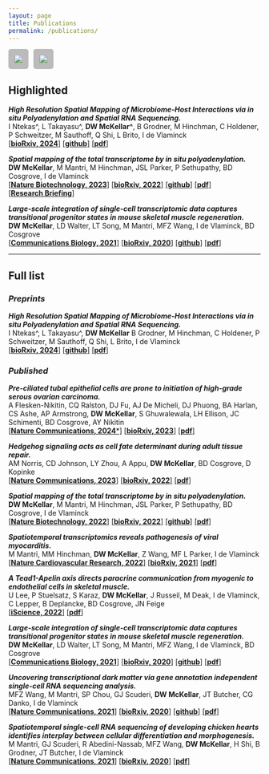 ```yaml
---
layout: page
title: Publications
permalink: /publications/
---
```


<div style="display: flex; gap: 10px;">
  <a href="https://scholar.google.com/citations?user=Hta5xCcAAAAJ&hl=en&oi=ao" style="text-decoration: none; padding: 10px; background-color: #bbbbbb; border-radius: 5px; display: flex; align-items: center;">
    <img src="https://upload.wikimedia.org/wikipedia/commons/2/28/Google_Scholar_logo.png" alt="Google Scholar" style="height: 20px;">
  </a>
  <a href="https://pubmed.ncbi.nlm.nih.gov/?term=David+McKellar%5BAuthor%5D" style="text-decoration: none; padding: 10px; background-color: #bbbbbb; border-radius: 5px; display: flex; align-items: center;">
    <img src="https://upload.wikimedia.org/wikipedia/commons/f/fb/US-NLM-PubMed-Logo.svg" alt="PubMed" style="height: 20px;">
  </a>
</div>

## **Highlighted**
***High Resolution Spatial Mapping of Microbiome-Host Interactions via in situ Polyadenylation and Spatial RNA Sequencing.***  
I Ntekas^, L Takayasu^, **DW McKellar^**, B Grodner, M Hinchman, C Holdener, P Schweitzer, M Sauthoff, Q Shi, L Brito, I de Vlaminck  
[[**bioRxiv, 2024**]](https://doi.org/10.1101/2024.11.18.624127)
[[**github**]](https://github.com/ntekasi/microSTRS)
[[**pdf**]](https://mckellardw.github.io/pdfs/manuscripts/Ntekas_et_al_bioRxiv_2024.pdf)

***Spatial mapping of the total transcriptome by in situ polyadenylation.***  
**DW McKellar**, M Mantri, M Hinchman, JSL Parker, P Sethupathy, BD Cosgrove, I de Vlaminck  
[[**Nature Biotechnology, 2023**]](https://www.nature.com/articles/s41587-022-01517-6)
[[**bioRxiv, 2022**]](https://doi.org/10.1101/2022.04.20.488964)
[[**github**]](https://github.com/mckellardw/STRS)
[[**pdf**]](https://mckellardw.github.io/pdfs/manuscripts/McKellar_et_al_NatureBiotechnology_2022.pdf)  
[[**Research Briefing**]](https://www.nature.com/articles/s41587-022-01562-1)

***Large-scale integration of single-cell transcriptomic data captures transitional progenitor states in mouse skeletal muscle regeneration.***  
**DW McKellar**, LD Walter, LT Song, M Mantri, MFZ Wang, I de Vlaminck, BD Cosgrove  
[[**Communications Biology, 2021**]](https://doi.org/10.1038/s42003-021-02810-x)
[[**bioRxiv, 2020**]](https://www.biorxiv.org/content/10.1101/2020.12.01.407460v2)
[[**github**]](https://github.com/mckellardw/scMuscle)
[[**pdf**]](https://mckellardw.github.io/pdfs/manuscripts/McKellar_et_al_Communications_Biology_2021.pdf)

-----

## **Full list**
### *Preprints*
***High Resolution Spatial Mapping of Microbiome-Host Interactions via in situ Polyadenylation and Spatial RNA Sequencing.***  
I Ntekas^, L Takayasu^, **DW McKellar** B Grodner, M Hinchman, C Holdener, P Schweitzer, M Sauthoff, Q Shi, L Brito, I de Vlaminck  
[[**bioRxiv, 2024**]](https://doi.org/10.1101/2024.11.18.624127)
[[**github**]](https://github.com/ntekasi/microSTRS)
[[**pdf**]](https://mckellardw.github.io/pdfs/manuscripts/Ntekas_et_al_bioRxiv_2024.pdf)

### *Published*
***Pre-ciliated tubal epithelial cells are prone to initiation of high-grade serous ovarian carcinoma.***  
A Flesken-Nikitin, CQ Ralston, DJ Fu, AJ De Micheli, DJ Phuong, BA Harlan, CS Ashe, AP Armstrong, **DW McKellar**, S Ghuwalewala, LH Ellison, JC Schimenti, BD Cosgrove, AY Nikitin  
[[**Nature Communications, 2024***]](https://www.nature.com/articles/s41467-024-52984-1)
[[**bioRxiv, 2023**]](https://doi.org/10.1101/2023.12.12.571315)
[[**pdf**]](https://mckellardw.github.io/pdfs/manuscripts/Ralston_Nature_Communications_2024.pdf)

***Hedgehog signaling acts as cell fate determinant during adult tissue repair.***  
AM Norris, CD Johnson, LY Zhou, A Appu, **DW McKellar**, BD Cosgrove, D Kopinke  
[[**Nature Communications, 2023**]](https://www.nature.com/articles/s41467-023-39506-1)
[[**bioRxiv, 2022**]](https://doi.org/10.1101/2022.08.15.504012)
[[**pdf**]](https://mckellardw.github.io/pdfs/manuscripts/Norris_NatureCommunications_2023.pdf)

***Spatial mapping of the total transcriptome by in situ polyadenylation.***  
**DW McKellar**, M Mantri, M Hinchman, JSL Parker, P Sethupathy, BD Cosgrove, I de Vlaminck  
[[**Nature Biotechnology, 2022**]](https://www.nature.com/articles/s41587-022-01517-6)
[[**bioRxiv, 2022**]](https://doi.org/10.1101/2022.04.20.488964)
[[**github**]](https://github.com/mckellardw/STRS)
[[**pdf**]](https://mckellardw.github.io/pdfs/manuscripts/McKellar_et_al_NatureBiotechnology_2022.pdf)

***Spatiotemporal transcriptomics reveals pathogenesis of viral myocarditis.***  
M Mantri, MM Hinchman, **DW McKellar**, Z Wang, MF L Parker, I de Vlaminck  
[[**Nature Cardiovascular Research, 2022**]](https://www.nature.com/articles/s44161-022-00138-1)
[[**bioRxiv, 2021**]](https://doi.org/10.1101/2021.12.07.471659)
[[**pdf**]](https://mckellardw.github.io/pdfs/manuscripts/Mantri_NatCardioResearch_2022.pdf)

***A Tead1-Apelin axis directs paracrine communication from myogenic to endothelial cells in skeletal muscle.***  
U Lee, P Stuelsatz, S Karaz, **DW McKellar**, J Russeil, M Deak, I de Vlaminck, C Lepper, B Deplancke, BD Cosgrove, JN Feige  
[[**iScience, 2022**]](https://doi.org/10.1016/j.isci.2022.104589)
[[**pdf**]](https://mckellardw.github.io/pdfs/manuscripts/Lee_et_al_iScience_2022.pdf)

***Large-scale integration of single-cell transcriptomic data captures transitional progenitor states in mouse skeletal muscle regeneration.***  
**DW McKellar**, LD Walter, LT Song, M Mantri, MFZ Wang, I de Vlaminck, BD Cosgrove  
[[**Communications Biology, 2021**]](https://doi.org/10.1038/s42003-021-02810-x)
[[**bioRxiv, 2020**]](https://www.biorxiv.org/content/10.1101/2020.12.01.407460v2)
[[**github**]](https://github.com/mckellardw/scMuscle)
[[**pdf**]](https://mckellardw.github.io/pdfs/manuscripts/McKellar_et_al_Communications_Biology_2021.pdf)

***Uncovering transcriptional dark matter via gene annotation independent single-cell RNA sequencing analysis.***  
MFZ Wang, M Mantri, SP Chou, GJ Scuderi, **DW McKellar**, JT Butcher, CG Danko, I de Vlaminck  
[[**Nature Communications, 2021**]](https://www.nature.com/articles/s41467-021-22496-3)
[[**bioRxiv, 2020**]](https://www.biorxiv.org/content/10.1101/2020.07.31.229575v1.full)
[[**github**]](https://github.com/fw262/TAR-scRNA-seq)
[[**pdf**]](https://mckellardw.github.io/pdfs/manuscripts/Wang_et_al_Nature_Communications_2021.pdf)

***Spatiotemporal single-cell RNA sequencing of developing chicken hearts identifies interplay between cellular differentiation and morphogenesis.***  
M Mantri, GJ Scuderi, R Abedini-Nassab, MFZ Wang, **DW McKellar**, H Shi, B Grodner, JT Butcher, I de Vlaminck  
[[**Nature Communications, 2021**]](https://www.nature.com/articles/s41467-021-21892-z)
[[**bioRxiv, 2020**]](https://www.biorxiv.org/content/10.1101/2020.05.03.065102v1)
[[**pdf**]](https://mckellardw.github.io/pdfs/manuscripts/Mantri_et_al_Nature_Communications_2021.pdf)
